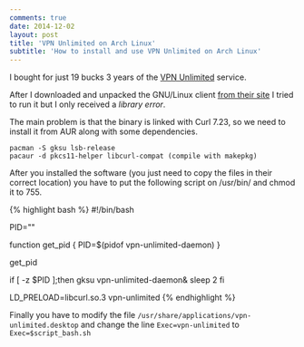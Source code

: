```yaml
---
comments: true
date: 2014-12-02
layout: post
title: 'VPN Unlimited on Arch Linux'
subtitle: 'How to install and use VPN Unlimited on Arch Linux'
---
```


I bought for just 19 bucks 3 years of the [VPN Unlimited](https://www.vpnunlimitedapp.com/) service.

After I downloaded and unpacked the GNU/Linux client [from their site](https://www.vpnunlimitedapp.com/downloads) I tried to run it but I only received a *library error*.

The main problem is that the binary is linked with Curl 7.23, so we need to install it from AUR along with some dependencies.
	
	pacman -S gksu lsb-release
	pacaur -d pkcs11-helper libcurl-compat (compile with makepkg)

After you installed the software (you just need to copy the files in their correct location) you have to put the following script on /usr/bin/ and chmod it to 755.

{% highlight bash %}
#!/bin/bash

PID=""

function get_pid {
	PID=$(pidof vpn-unlimited-daemon)
}

get_pid

if [ -z $PID ];then
	gksu vpn-unlimited-daemon&
	sleep 2
fi

LD_PRELOAD=libcurl.so.3 vpn-unlimited
{% endhighlight %}

Finally you have to modify the file `/usr/share/applications/vpn-unlimited.desktop` and change the line `Exec=vpn-unlimited` to `Exec=$script_bash.sh`
